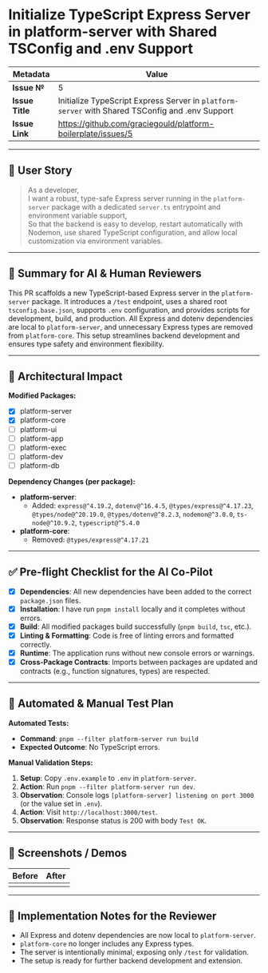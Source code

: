 # Initialize TypeScript Express Server in platform-server with Shared TSConfig and .env Support

| Metadata      | Value                                                                 |
|---------------|-----------------------------------------------------------------------|
| **Issue №**   | 5                                                                     |
| **Issue Title** | Initialize TypeScript Express Server in `platform-server` with Shared TSConfig and .env Support |
| **Issue Link**  | https://github.com/graciegould/platform-boilerplate/issues/5         |

---

## 🌟 User Story

> As a developer,  
> I want a robust, type-safe Express server running in the `platform-server` package with a dedicated `server.ts` entrypoint and environment variable support,  
> So that the backend is easy to develop, restart automatically with Nodemon, use shared TypeScript configuration, and allow local customization via environment variables.

---

## 🚀 Summary for AI & Human Reviewers

This PR scaffolds a new TypeScript-based Express server in the `platform-server` package. It introduces a `/test` endpoint, uses a shared root `tsconfig.base.json`, supports `.env` configuration, and provides scripts for development, build, and production. All Express and dotenv dependencies are local to `platform-server`, and unnecessary Express types are removed from `platform-core`. This setup streamlines backend development and ensures type safety and environment flexibility.

---

## 🧱 Architectural Impact

**Modified Packages:**
- [x] platform-server
- [x] platform-core
- [ ] platform-ui
- [ ] platform-app
- [ ] platform-exec
- [ ] platform-dev
- [ ] platform-db

**Dependency Changes (per package):**
*   **platform-server**:
    *   Added: `express@^4.19.2`, `dotenv@^16.4.5`, `@types/express@^4.17.23`, `@types/node@^20.19.0`, `@types/dotenv@^8.2.3`, `nodemon@^3.0.0`, `ts-node@^10.9.2`, `typescript@^5.4.0`
*   **platform-core**:
    *   Removed: `@types/express@^4.17.21`

---

## ✅ Pre-flight Checklist for the AI Co-Pilot

- [x] **Dependencies**: All new dependencies have been added to the correct `package.json` files.
- [x] **Installation**: I have run `pnpm install` locally and it completes without errors.
- [x] **Build**: All modified packages build successfully (`pnpm build`, `tsc`, etc.).
- [x] **Linting & Formatting**: Code is free of linting errors and formatted correctly.
- [x] **Runtime**: The application runs without new console errors or warnings.
- [x] **Cross-Package Contracts**: Imports between packages are updated and contracts (e.g., function signatures, types) are respected.

---

## 🧪 Automated & Manual Test Plan

**Automated Tests:**
*   **Command**: `pnpm --filter platform-server run build`
*   **Expected Outcome**: No TypeScript errors.

**Manual Validation Steps:**
1.  **Setup**: Copy `.env.example` to `.env` in `platform-server`.
2.  **Action**: Run `pnpm --filter platform-server run dev`.
3.  **Observation**: Console logs `[platform-server] listening on port 3000` (or the value set in `.env`).
4.  **Action**: Visit `http://localhost:3000/test`.
5.  **Observation**: Response status is 200 with body `Test OK`.

---

## 📸 Screenshots / Demos

| Before | After |
| :----: | :---: |
|        |       |

---

## 📝 Implementation Notes for the Reviewer

- All Express and dotenv dependencies are now local to `platform-server`.
- `platform-core` no longer includes any Express types.
- The server is intentionally minimal, exposing only `/test` for validation.
- The setup is ready for further backend development and extension.
